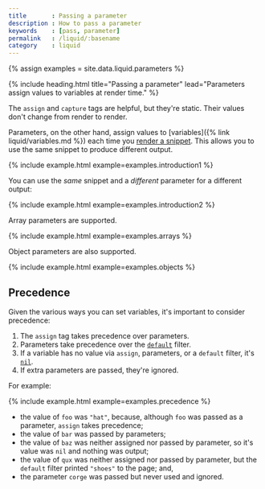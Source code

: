 ```yaml
---
title       : Passing a parameter
description : How to pass a parameter
keywords    : [pass, parameter]
permalink   : /liquid/:basename
category    : liquid
---
```

{% assign examples = site.data.liquid.parameters %}

{% include heading.html title="Passing a parameter" lead="Parameters assign values to variables at render time." %}

The `assign` and `capture` tags are helpful, but they're static. Their values don't change from render to render.

Parameters, on the other hand, assign values to [variables]({% link liquid/variables.md %}) each time you [render a snippet](/components/snippets#rendering-snippets). This allows you to use the same snippet to produce different output.

{% include example.html example=examples.introduction1 %}

You can use the _same_ snippet and a _different_ parameter for a different output:

{% include example.html example=examples.introduction2 %}

Array parameters are supported.

{% include example.html example=examples.arrays %}

Object parameters are also supported.

{% include example.html example=examples.objects %}

## Precedence

Given the various ways you can set variables, it's important to consider precedence:

1. The `assign` tag takes precedence over parameters.
1. Parameters take precedence over the [`default`](filters) filter.
1. If a variable has no value via `assign`, parameters, or a `default` filter, it's [`nil`](variables#nil).
1. If extra parameters are passed, they're ignored.

For example:

{% include example.html example=examples.precedence %}

* the value of `foo` was `"hat"`, because, although `foo` was passed as a parameter, `assign` takes precedence;
* the value of `bar` was passed by parameters;
* the value of `baz` was neither assigned nor passed by parameter, so it's value was `nil` and nothing was output;
* the value of `qux` was neither assigned nor passed by parameter, but the `default` filter printed `"shoes"` to the page; and,
* the parameter `corge` was passed but never used and ignored.
